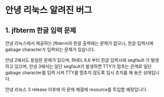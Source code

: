 # 안녕 리눅스 알려진 버그

## 1. jfbterm 한글 입력 문제

안녕 리눅스에서 제공하는 jfbterm의 한글 출력에는 문제가 없으나, 한글 입력시에 gabage character가 입력되는 문제가 있습니다.

안녕 2에서도 동일한 문제가 있으며, RHEL 6.6 부터 한글 입력시에 segfault 가 발생하고 있으며, 안녕 3에서는 일단 segfault가 발생하면 TTY가 멈추는 관계로 일단 gabage character를 입력 시켜 TTY를 멈추지 않도록 임시 조치를 해 놓은 상태입니다.

안녕 리눅스 3 release 이후에 이 문제 해결에 resource를 투입할 예정입니다.